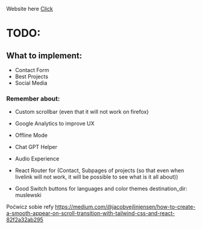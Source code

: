 Website here [Click](https://kentodecem.github.io/muslewski/)

# TODO:

## What to implement:

- Contact Form
- Best Projects
- Social Media

### Remember about:

- Custom scrollbar (even that it will not work on firefox)
- Google Analytics to improve UX
- Offline Mode
- Chat GPT Helper
- Audio Experience

- React Router for (Contact, Subpages of projects (so that even when livelink will not work, it will be possible to see what is it all about))
- Good Switch buttons for languages and color themes
  destination_dir: muslewski

Poćwicz sobie refy
https://medium.com/@jacobvejlinjensen/how-to-create-a-smooth-appear-on-scroll-transition-with-tailwind-css-and-react-82f2a32ab295
